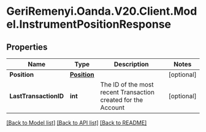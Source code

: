 # GeriRemenyi.Oanda.V20.Client.Model.InstrumentPositionResponse
## Properties

Name | Type | Description | Notes
------------ | ------------- | ------------- | -------------
**Position** | [**Position**](Position.md) |  | [optional] 
**LastTransactionID** | **int** | The ID of the most recent Transaction created for the Account | [optional] 

[[Back to Model list]](../README.md#documentation-for-models) [[Back to API list]](../README.md#documentation-for-api-endpoints) [[Back to README]](../README.md)


